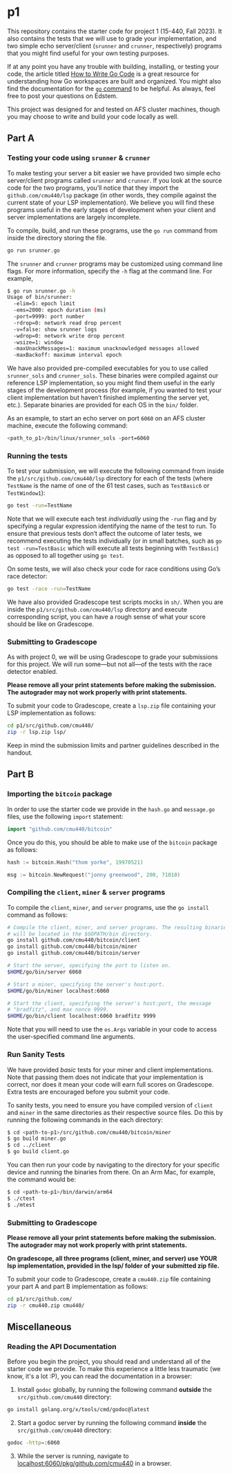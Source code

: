 # p1

This repository contains the starter code for project 1 (15-440, Fall 2023). It also contains
the tests that we will use to grade your implementation, and two simple echo server/client
(`srunner` and `crunner`, respectively) programs that you might find useful for your own testing
purposes.

If at any point you have any trouble with building, installing, or testing your code, the article
titled [How to Write Go Code](http://golang.org/doc/code.html) is a great resource for understanding
how Go workspaces are built and organized. You might also find the documentation for the
[`go` command](http://golang.org/cmd/go/) to be helpful. As always, feel free to post your questions
on Edstem.

This project was designed for and tested on AFS cluster machines, though you may choose to
write and build your code locally as well.

## Part A

### Testing your code using `srunner` & `crunner`

To make testing your server a bit easier we have provided two simple echo server/client
programs called `srunner` and `crunner`. If you look at the source code for the two programs,
you’ll notice that they import the `github.com/cmu440/lsp` package (in other words, they compile
against the current state of your LSP implementation). We believe you will find these programs
useful in the early stages of development when your client and server implementations are
largely incomplete.

To compile, build, and run these programs, use the `go run` command from inside the directory
storing the file.

```bash
go run srunner.go
```

The `srunner` and `crunner` programs may be customized using command line flags. For more
information, specify the `-h` flag at the command line. For example,

```bash
$ go run srunner.go -h
Usage of bin/srunner:
  -elim=5: epoch limit
  -ems=2000: epoch duration (ms)
  -port=9999: port number
  -rdrop=0: network read drop percent
  -v=false: show srunner logs
  -wdrop=0: network write drop percent
  -wsize=1: window
  -maxUnackMessages=1: maximum unacknowledged messages allowed
  -maxBackoff: maximum interval epoch
```

We have also provided pre-compiled executables for you to use called `srunner_sols` and `crunner_sols`.
These binaries were compiled against our reference LSP implementation,
so you might find them useful in the early stages of the development process (for example, if you wanted to test your
client implementation but haven’t finished implementing the server yet, etc.). Separate binaries are provided for each OS in the `bin/` folder.

As an example, to start an echo server on port `6060` on an AFS cluster machine, execute the following command:

```sh
<path_to_p1>/bin/linux/srunner_sols -port=6060
```

### Running the tests

To test your submission, we will execute the following command from inside the
`p1/src/github.com/cmu440/lsp` directory for each of the tests (where `TestName` is the
name of one of the 61 test cases, such as `TestBasic6` or `TestWindow1`):

```sh
go test -run=TestName
```

Note that we will execute each test _individually_ using the `-run` flag and by specifying a regular expression
identifying the name of the test to run. To ensure that previous tests don’t affect the outcome of later tests,
we recommend executing the tests individually (or in small batches, such as `go test -run=TestBasic` which will
execute all tests beginning with `TestBasic`) as opposed to all together using `go test`.

On some tests, we will also check your code for race conditions using Go’s race detector:

```sh
go test -race -run=TestName
```

We have also provided Gradescope test scripts mocks in `sh/`. When you are inside the
`p1/src/github.com/cmu440/lsp` directory and execute corresponding script, you can have a rough sense of what your
score should be like on Gradescope.

### Submitting to Gradescope

As with project 0, we will be using Gradescope to grade your submissions for this project.
We will run some&mdash;but not all&mdash;of the tests with the race detector enabled.

**Please remove all your print statements before making the submission. The autograder may not work properly with print statements.**

To submit your code to Gradescope, create a `lsp.zip` file containing your LSP implementation as follows:

```sh
cd p1/src/github.com/cmu440/
zip -r lsp.zip lsp/
```

Keep in mind the submission limits and partner guidelines described in the handout.

## Part B

### Importing the `bitcoin` package

In order to use the starter code we provide in the `hash.go` and `message.go` files, use the
following `import` statement:

```go
import "github.com/cmu440/bitcoin"
```

Once you do this, you should be able to make use of the `bitcoin` package as follows:

```go
hash := bitcoin.Hash("thom yorke", 19970521)

msg := bitcoin.NewRequest("jonny greenwood", 200, 71010)
```

### Compiling the `client`, `miner` & `server` programs

To compile the `client`, `miner`, and `server` programs, use the `go install` command
as follows:

```bash
# Compile the client, miner, and server programs. The resulting binaries
# will be located in the $GOPATH/bin directory.
go install github.com/cmu440/bitcoin/client
go install github.com/cmu440/bitcoin/miner
go install github.com/cmu440/bitcoin/server

# Start the server, specifying the port to listen on.
$HOME/go/bin/server 6060

# Start a miner, specifying the server's host:port.
$HOME/go/bin/miner localhost:6060

# Start the client, specifying the server's host:port, the message
# "bradfitz", and max nonce 9999.
$HOME/go/bin/client localhost:6060 bradfitz 9999
```

Note that you will need to use the `os.Args` variable in your code to access the user-specified
command line arguments.

### Run Sanity Tests

We have provided _basic_ tests for your miner and client implementations. Note that passing them does not indicate that your implementation is correct, nor does it mean your code will earn full scores on Gradescope. Extra tests are encouraged before you submit your code.

To sanity tests, you need to ensure you have compiled version of `client` and `miner` in the same directories as their respective source files. Do this by running the following commands in the each directory:

```bash
$ cd <path-to-p1>/src/github.com/cmu440/bitcoin/miner
$ go build miner.go
$ cd ../client
$ go build client.go
```

You can then run your code by navigating to the directory for your specific device and running the binaries from there.
On an Arm Mac, for example, the command would be:

```bash
$ cd <path-to-p1>/bin/darwin/arm64
$ ./ctest
$ ./mtest
```

### Submitting to Gradescope

**Please remove all your print statements before making the submission. The autograder may not work properly with print statements.**

**On gradescope, all three programs (client, miner, and server) use YOUR lsp implementation, provided in the lsp/ folder of your submitted zip file.**

To submit your code to Gradescope, create a `cmu440.zip` file containing your part A and part B implementation
as follows:

```sh
cd p1/src/github.com/
zip -r cmu440.zip cmu440/
```

## Miscellaneous

### Reading the API Documentation

Before you begin the project, you should read and understand all of the starter code we provide.
To make this experience a little less traumatic (we know, it's a lot :P),
you can read the documentation in a browser:

1. Install `godoc` globally, by running the following command **outside** the `src/github.com/cmu440` directory:

```sh
go install golang.org/x/tools/cmd/godoc@latest
```

2. Start a godoc server by running the following command **inside** the `src/github.com/cmu440` directory:

```sh
godoc -http=:6060
```

3. While the server is running, navigate to [localhost:6060/pkg/github.com/cmu440](http://localhost:6060/pkg/github.com/cmu440) in a browser.
